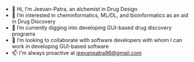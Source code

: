 - 👋 Hi, I’m Jeevan-Patra, an alchemist in Drug Design 
- 👀 I’m interested in cheminformatics, ML/DL, and bioinformatics as an aid in Drug Discovery
- 🌱 I’m currently digging into developing GUI-based drug discovery programs
- 💞️ I’m looking to collaborate with software developers with whom I can work in developing GUI-based software 
- 📫 I'm always proactive at jeevanpatra96@gmail.com 
